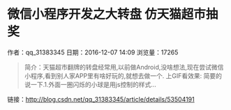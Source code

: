 # 微信小程序开发之大转盘 仿天猫超市抽奖
作者：qq_31383345
日期：2016-12-07 14:09
浏览量：17265
> 简介：天猫超市翻牌的转盘经常用,以前做Android,没啥想法,现在尝试微信小程序,看到别人家APP里有啥好玩的,就想去做一个. 
上GIF看效果: 
简要的说一下.1.外面一圈闪烁的小球是用js控制的样式...

 链接：http://blog.csdn.net/qq_31383345/article/details/53504191
